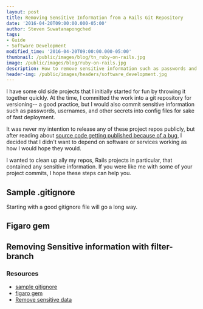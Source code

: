 ```yaml
---
layout: post
title: Removing Sensitive Information from a Rails Git Repository
date: '2016-04-20T09:00:00.000-05:00'
author: Steven Suwatanapongched
tags:
- Guide
- Software Development
modified_time: '2016-04-20T09:00:00.000-05:00'
thumbnail: /public/images/blog/tn_ruby-on-rails.jpg
image: /public/images/blog/ruby-on-rails.jpg
description: How to remove sensitive information such as passwords and secrets from a Ruby on Rails git repository history.
header-img: /public/images/headers/software_development.jpg
---
```


I have some old side projects that I initially started for fun by throwing it together quickly. At the time, I committed the work into a git repository for versioning-- a good practice, but I would also commit sensitive information such as passwords, usernames, and other secrets into config files for sake of fast deployment.

It was never my intention to release any of these project repos publicly, but after reading about [source code getting published because of a bug](https://www.humankode.com/security/how-a-bug-in-visual-studio-2015-exposed-my-source-code-on-github-and-cost-me-6500-in-a-few-hours), I decided that I didn't want to depend on software or services working as how I would hope they would.

I wanted to clean up ally my repos, Rails projects in particular, that contained any sensitive information. If you were like me with some of your project commits, I hope these steps can help you.

## Sample .gitignore

Starting with a good gitignore file will go a long way.

## Figaro gem

## Removing Sensitive information with filter-branch

### Resources

* [sample gitignore](https://github.com/github/gitignore/blob/master/Rails.gitignore)
* [figaro gem](https://github.com/laserlemon/figaro)
* [Remove sensitive data](https://help.github.com/articles/remove-sensitive-data/)
